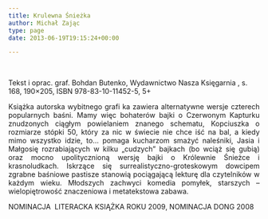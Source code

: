 ```yaml
---
title: Krulewna Śnieżka
author: Michał Zając
type: page
date: 2013-06-19T19:15:24+00:00

---
```

&nbsp;

Tekst i oprac. graf. Bohdan Butenko, Wydawnictwo Nasza Księgarnia , s. 168, 190&#215;205, ISBN 978-83-10-11452-5, 5+

<p style="text-align: justify;">
  Książka autorska wybitnego grafi ka zawiera alternatywne wersje czterech popularnych baśni. Mamy więc bohaterów bajki o Czerwonym Kapturku znudzonych ciągłym powielaniem znanego schematu, Kopciuszka o rozmiarze stópki 50, który za nic w świecie nie chce iść na bal, a kiedy mimo wszystko idzie, to… pomaga kucharzom smażyć naleśniki, Jasia i Małgosię rozrabiających w kilku „cudzych” bajkach (bo wciąż się gubią) oraz mocno upolitycznioną wersję bajki o Królewnie Śnieżce i krasnoludkach. Iskrzące się surrealistyczno-groteskowym dowcipem zgrabne baśniowe pastisze stanowią pociągającą lekturę dla czytelników w każdym wieku. Młodszych zachwyci komedia pomyłek, starszych – wielopiętrowość znaczeniowa i metatekstowa zabawa.
</p>

NOMINACJA  LITERACKA KSIĄŻKA ROKU 2009, NOMINACJA DONG 2008